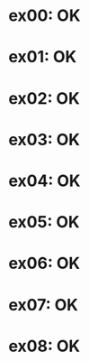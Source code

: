 # ex00: OK

# ex01: OK

# ex02: OK

# ex03: OK

# ex04: OK

# ex05: OK

# ex06: OK

# ex07: OK

# ex08: OK

